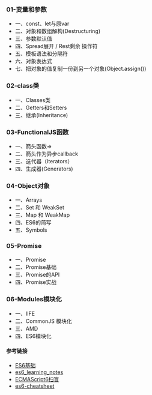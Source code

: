 
### 01-变量和参数

* 一、const、let与原var
* 二、对象和数组解构(Destructuring)
* 三、参数默认值
* 四、Spread展开 / Rest剩余 操作符
* 五、模板语法和分隔符
* 六、对象表达式
* 七、把对象的值复制一份到另一个对象(Object.assign())

### 02-class类

* 一、Classes类
* 二、Getters和Setters
* 三、继承(Inheritance)

### 03-FunctionalJS函数

* 一、箭头函数=>
* 二、箭头作为异步callback
* 三、迭代器（Iterators）
* 四、生成器(Generators)


### 04-Object对象

* 一、Arrays
* 二、Set 和 WeakSet
* 三、Map 和 WeakMap
* 四、ES6的简写
* 五、Symbols

### 05-Promise

* 一、Promise
* 二、Promise基础
* 三、Promise的API
* 四、Promise实战

### 06-Modules模块化

* 一、IIFE
* 二、CommonJS 模块化
* 三、AMD
* 四、ES6模块化


#### 参考链接

* [ES6基础](http://blog.csdn.net/mqy1023/article/details/51814629)
* [es6_learning_notes](https://github.com/tayiorbeii/es6_learning_notes)
* [ECMAScript6扫盲](http://www.cnblogs.com/hustskyking/archive/2016/07/11/5659835.html)
* [es6-cheatsheet](https://github.com/DrkSephy/es6-cheatsheet)
